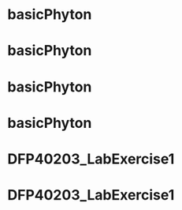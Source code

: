 # basicPhyton
# basicPhyton
# basicPhyton
# basicPhyton
# DFP40203_LabExercise1
# DFP40203_LabExercise1
